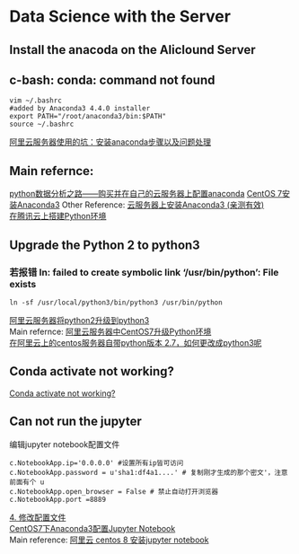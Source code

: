 # Data Science with the Server

## Install the anacoda on the Aliclound Server

## c-bash: conda: command not found
```
vim ~/.bashrc
#added by Anaconda3 4.4.0 installer
export PATH="/root/anaconda3/bin:$PATH"
source ~/.bashrc
```
[阿里云服务器使用的坑：安装anaconda步骤以及问题处理](https://blog.csdn.net/weixin_43781538/article/details/104920370)   
## Main refernce:
[python数据分析之路——购买并在自己的云服务器上配置anaconda](https://zhuanlan.zhihu.com/p/106320410)
[CentOS 7安装Anaconda3](https://blog.csdn.net/jh0218/article/details/85097061)
Other Reference:
[云服务器上安装Anaconda3 (亲测有效)](https://blog.csdn.net/qq_40644291/article/details/102637750)   
[在腾讯云上搭建Python环境](https://zhuanlan.zhihu.com/p/344963251)

## Upgrade the Python 2 to python3
### 若报错 ln: failed to create symbolic link ‘/usr/bin/python’: File exists
```
ln -sf /usr/local/python3/bin/python3 /usr/bin/python
```
[阿里云服务器将python2升级到python3](https://blog.csdn.net/weixin_43523640/article/details/115725972)  
Main refernce:
[阿里云服务器中CentOS7升级Python环境](jianshu.com/p/6ec123426787)   
[在阿里云上的centos服务器自带python版本 2.7，如何更改成python3呢](https://www.cnblogs.com/bronyaa/p/14072876.html)   
## Conda activate not working?
[Conda activate not working?](https://stackoverflow.com/questions/47246350/conda-activate-not-working)  
## Can not run the jupyter
编辑jupyter notebook配置文件
```
c.NotebookApp.ip='0.0.0.0' #设置所有ip皆可访问
c.NotebookApp.password = u'sha1:df4a1....' # 复制刚才生成的那个密文'，注意前面有个 u
c.NotebookApp.open_browser = False # 禁止自动打开浏览器
c.NotebookApp.port =8889 
```
[4. 修改配置文件](https://www.pythonf.cn/read/101121#4__86)  
[CentOS7下Anaconda3配置Jupyter Notebook](https://blog.csdn.net/qq_41982466/article/details/116670984?utm_medium=distribute.pc_relevant.none-task-blog-2%7Edefault%7EBlogCommendFromBaidu%7Edefault-9.control&depth_1-utm_source=distribute.pc_relevant.none-task-blog-2%7Edefault%7EBlogCommendFromBaidu%7Edefault-9.control)  
Main reference:
[阿里云 centos 8 安装jupyter notebook](https://blog.csdn.net/StevenAC/article/details/109278188)
